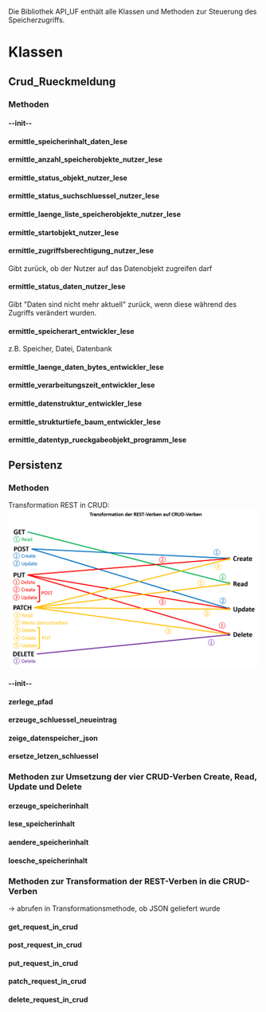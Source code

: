 Die Bibliothek API_UF enthält alle Klassen und Methoden zur Steuerung des Speicherzugriffs.

# Klassen

## Crud_Rueckmeldung

### Methoden

#### --init--

#### ermittle_speicherinhalt_daten_lese

#### ermittle_anzahl_speicherobjekte_nutzer_lese

#### ermittle_status_objekt_nutzer_lese

#### ermittle_status_suchschluessel_nutzer_lese

#### ermittle_laenge_liste_speicherobjekte_nutzer_lese

#### ermittle_startobjekt_nutzer_lese

#### ermittle_zugriffsberechtigung_nutzer_lese
Gibt zurück, ob der Nutzer auf das Datenobjekt zugreifen darf

#### ermittle_status_daten_nutzer_lese
Gibt "Daten sind nicht mehr aktuell" zurück, wenn diese während des Zugriffs verändert wurden.

#### ermittle_speicherart_entwickler_lese
z.B. Speicher, Datei, Datenbank

#### ermittle_laenge_daten_bytes_entwickler_lese

#### ermittle_verarbeitungszeit_entwickler_lese

#### ermittle_datenstruktur_entwickler_lese

#### ermittle_strukturtiefe_baum_entwickler_lese

#### ermittle_datentyp_rueckgabeobjekt_programm_lese


## Persistenz

### Methoden


Transformation REST in CRUD: ![Uebertragung REST zu CRUD](https://github.com/StefSchneider/Unternehmensfaehigkeiten/blob/master/Dokumentation/Grafik_Uebertragung_REST_ZU_CRUD.png)


#### --init--

#### zerlege_pfad

#### erzeuge_schluessel_neueintrag

#### zeige_datenspeicher_json

#### ersetze_letzen_schluessel

### Methoden zur Umsetzung der vier CRUD-Verben Create, Read, Update und Delete

#### erzeuge_speicherinhalt

#### lese_speicherinhalt

#### aendere_speicherinhalt

#### loesche_speicherinhalt

### Methoden zur Transformation der REST-Verben in die CRUD-Verben
-> abrufen in Transformationsmethode, ob JSON geliefert wurde

#### get_request_in_crud

#### post_request_in_crud

#### put_request_in_crud

#### patch_request_in_crud

#### delete_request_in_crud


